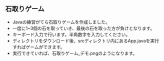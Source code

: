 ## 石取りゲーム
- Javaの練習がてら石取りゲームを作成しました。
- 一度に1~3個の石を取っていき、最後の石を取った方が負けとなります。
- キーボード入力で行います。半角数字を入力してください。
- ディレクトリをダウンロード後、srcディレクトリ内にあるApp.javaを実行すればゲームができます。
- 実行できていれば、石取りゲーム_デモ.pngのようになります。
